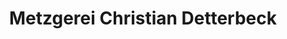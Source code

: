 ---
title: "Metzgerei Christian Detterbeck"
url: /altdorf/metzgerei-christian-detterbeck/
shop: Metzgerei
---